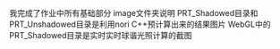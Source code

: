 我完成了作业中所有基础部分
image文件夹说明
PRT_Shadowed目录和PRT_Unshadowed目录是利用nori C++预计算出来的结果图片
WebGL中的PRT_Shadowed目录是实时实时球谐光照计算的截图